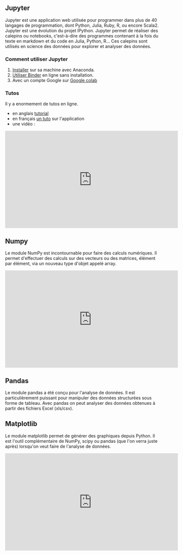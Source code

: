 ## Jupyter

Jupyter est une application web utilisée pour programmer dans plus de 40
langages de programmation, dont Python, Julia, Ruby, R, ou encore Scala2.
Jupyter est une évolution du projet IPython. Jupyter permet de réaliser des
calepins ou notebooks, c'est-à-dire des programmes contenant à la fois du texte
en markdown et du code en Julia, Python, R... Ces calepins sont utilisés en
science des données pour explorer et analyser des données.

### Comment utiliser Jupyter

1. [Installer](https://docs.anaconda.com/anaconda/install/) sur sa machine avec Anaconda.
1. [Utiliser Binder](https://mybinder.org/) en ligne sans installation.
1. Avec un compte Google sur
   [Google colab](https://colab.research.google.com/notebooks/intro.ipynb)

### Tutos


Il y a enormement de tutos en ligne.

- en anglais
    [tutorial](https://towardsdatascience.com/the-complete-guide-to-jupyter-notebooks-for-data-science-8ff3591f69a4)
- en français  [un tuto](https://python.sdv.univ-paris-diderot.fr/18_jupyter/)
sur l'application  
- une vidéo :

<iframe width="560" height="315" src="https://www.youtube.com/embed/Rc4JQWowG5I" frameborder="0" allow="accelerometer; autoplay; encrypted-media; gyroscope; picture-in-picture" allowfullscreen></iframe>

## Numpy

Le module NumPy est incontournable pour faire des calculs numériques. Il permet d'effectuer des calculs sur des vecteurs ou des matrices, élément par élément, via un nouveau type d'objet appelé array.

<iframe width="560" height="315" src="https://www.youtube.com/embed/RwFiNlL4Q8g" frameborder="0" allow="accelerometer; autoplay; encrypted-media; gyroscope; picture-in-picture" allowfullscreen></iframe>

## Pandas 

Le module pandas a été conçu pour l'analyse de données. Il est particulièrement puissant pour manipuler des données structurées sous forme de tableau. Avec pandas on peut analyser des données obtenues à partir des fichiers Excel (xls/csv).

## Matplotlib

Le module matplotlib permet de générer des graphiques depuis Python. Il est l'outil complémentaire de NumPy, scipy ou pandas (que l'on verra juste après) lorsqu'on veut faire de l'analyse de données.

<iframe width="560" height="315" src="https://www.youtube.com/embed/MILtbfrMGL4" frameborder="0" allow="accelerometer; autoplay; encrypted-media; gyroscope; picture-in-picture" allowfullscreen></iframe>
